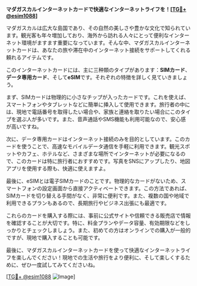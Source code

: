 **マダガスカルインターネットカードで快適なインターネットライフを！[[TG💪+ @esim1088](https://t.me/s/esim1088)]**

マダガスカルは広大な島国であり、その自然の美しさや豊かな文化で知られています。観光客も年々増加しており、海外から訪れる人々にとって便利なインターネット環境がますます重要になっています。そんな中、マダガスカルインターネットカードは、あなたの旅や滞在中のインターネット接続をサポートしてくれる頼れるアイテムです。

このインターネットカードには、主に三种類のタイプがあります：**SIMカード**、**データ専用カード**、そして**eSIM**です。それぞれの特徴を詳しく見ていきましょう。

まず、SIMカードは物理的に小さなチップが入ったカードです。これを使えば、スマートフォンやタブレットなどに簡単に挿入して使用できます。旅行者の中には、現地で電話番号を取得したい場合や、家族と連絡を取りたい場合にこのタイプを選ぶ人が多いです。また、音声通話やSMS機能も利用可能なので、安心感が高いですね。

次に、データ専用カードはインターネット接続のみを目的としています。このカードを使うことで、高速なモバイルデータ通信を手軽に利用できます。観光スポットやカフェ、ホテルなど、さまざまな場所でインターネットが必要になるので、このカードは特に旅行者におすすめです。写真をSNSにアップしたり、地図アプリを使用する際も、快適に使えますよ。

最後に、eSIMとは電子SIMカードのことです。物理的なカードがないため、スマートフォンの設定画面から直接アクティベートできます。この方法であれば、SIMカードを切り替える手間がなく、非常に便利です。また、複数の国や地域で利用できるプランもあるので、長期旅行やビジネス出張にも最適です。

これらのカードを購入する際には、事前に公式サイトや信頼できる販売店で情報を確認することが大切です。特に、料金プランやデータ容量、有効期限などをしっかりとチェックしましょう。また、初めての方はオンラインでの購入が一般的ですが、現地で購入することも可能です。

最後に、マダガスカルインターネットカードを使って快適なインターネットライフを楽しんでください！現地での生活や旅行をより便利に、そして楽しくするために、ぜひ一度試してみてくださいね。

[[TG💪+ @esim1088](https://t.me/s/esim1088) ![Image](https://i.postimg.cc/Y0z9fWf4/image.png)]